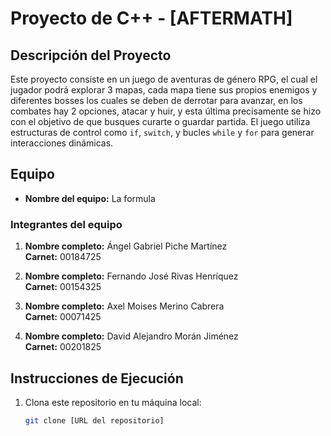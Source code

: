 # Proyecto de C++ - [AFTERMATH]

## Descripción del Proyecto

Este proyecto consiste en un juego de aventuras de género RPG, el cual el jugador podrá explorar 3 mapas, cada mapa tiene sus propios enemigos y diferentes bosses los cuales se deben de derrotar para avanzar, en los combates hay 2 opciones, atacar y huir, y esta última precisamente se hizo con el objetivo de que busques curarte o guardar partida. El juego utiliza estructuras de control como `if`, `switch`, y bucles `while` y `for` para generar interacciones dinámicas.


## Equipo

- **Nombre del equipo:** La formula

### Integrantes del equipo

1. **Nombre completo:** Ángel Gabriel Piche Martínez  
   **Carnet:** 00184725

2. **Nombre completo:** Fernando José Rivas Henríquez  
   **Carnet:** 00154325

3. **Nombre completo:** Axel Moises Merino Cabrera  
   **Carnet:** 00071425

3. **Nombre completo:** David Alejandro Morán Jiménez  
   **Carnet:** 00201825


## Instrucciones de Ejecución

1. Clona este repositorio en tu máquina local:
   ```bash
   git clone [URL del repositorio]
